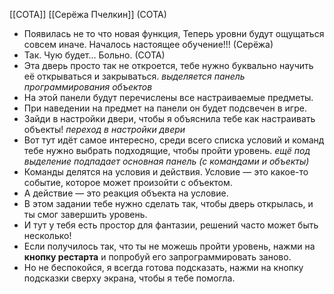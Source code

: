 [[СОТА]] [[Серёжа Пчелкин]]
(СОТА)
- Появилась не то что новая функция, Теперь уровни будут ощущаться совсем иначе. Началось настоящее обучение!!!
(Серёжа)
- Так. Чую будет... Больно.
(СОТА)
- Эта дверь просто так не откроется, тебе нужно буквально научить её открываться и закрываться.
*выделяется панель программирования объектов*
- На этой панели будут перечислены все настраиваемые предметы.
- При наведении на предмет на панели он будет подсвечен в игре.
- Зайди в настройки двери, чтобы я объяснила тебе как настраивать объекты!
*переход в настройки двери*
- Вот тут идёт самое интересно, среди всего списка условий и команд тебе нужно выбрать подходящие, чтобы пройти уровень.
*ещё под выделение подпадает основная панель (с командами и объекты)*
- Команды делятся на условия и действия. Условие — это какое-то событие, которое может произойти с объектом.
- А действие — это реакция объекта на условие.
- В этом задании тебе нужно сделать так, чтобы дверь открылась, и ты смог завершить уровень.
- И тут у тебя есть простор для фантазии, решений часто может быть несколько!
- Если получилось так, что ты не можешь пройти уровень, нажми на **кнопку рестарта** и попробуй его запрограммировать заново.
- Но не беспокойся, я всегда готова подсказать, нажми на кнопку подсказки сверху экрана, чтобы я тебе помогла.